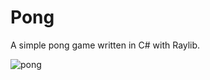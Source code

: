 # Pong
A simple pong game written in C# with Raylib.

![pong](https://user-images.githubusercontent.com/84838050/119625702-d4fc5d00-be4d-11eb-99e8-f1fe6b19158f.png)
